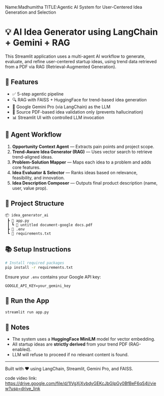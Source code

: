 Name:Madhumitha
TITLE:Agentic AI System for User-Centered Idea Generation and Selection
# 💡 AI Idea Generator using LangChain + Gemini + RAG

This Streamlit application uses a multi-agent AI workflow to generate, evaluate, and refine user-centered startup ideas, using trend data retrieved from a PDF via RAG (Retrieval-Augmented Generation).

## 🔧 Features

- ✅ 5-step agentic pipeline
- 🔍 RAG with FAISS + HuggingFace for trend-based idea generation
- 🤖 Google Gemini Pro (via LangChain) as the LLM
- 📄 Source PDF-based idea validation only (prevents hallucination)
- 📊 Streamlit UI with controlled LLM invocation

## 🧠 Agent Workflow

1. **Opportunity Context Agent** — Extracts pain points and project scope.
2. **Trend-Aware Idea Generator (RAG)** — Uses vector search to retrieve trend-aligned ideas.
3. **Problem-Solution Mapper** — Maps each idea to a problem and adds core features.
4. **Idea Evaluator & Selector** — Ranks ideas based on relevance, feasibility, and innovation.
5. **Idea Description Composer** — Outputs final product description (name, user, value prop).

## 📁 Project Structure

```
📦 idea_generator_ai
 ┣ 📜 app.py
 ┃ ┗ 📄 untitled document-google docs.pdf
 ┣ 📜 .env
 ┗ 📜 requirements.txt
```

## 📚 Setup Instructions

```bash
# Install required packages
pip install -r requirements.txt
```

Ensure your `.env` contains your Google API key:

```env
GOOGLE_API_KEY=your_gemini_key
```

## 🚀 Run the App

```bash
streamlit run app.py
```

## 📝 Notes

- The system uses a **HuggingFace MiniLM** model for vector embedding.
- All startup ideas are **strictly derived** from your trend PDF (RAG-enabled).
- LLM will refuse to proceed if no relevant content is found.

---

Built with ❤️ using LangChain, Streamlit, Gemini Pro, and FAISS.

code video link: https://drive.google.com/file/d/1IVgXjXvbdyGEKcJbGIpGy0BfBeF6qS4I/view?usp=drive_link